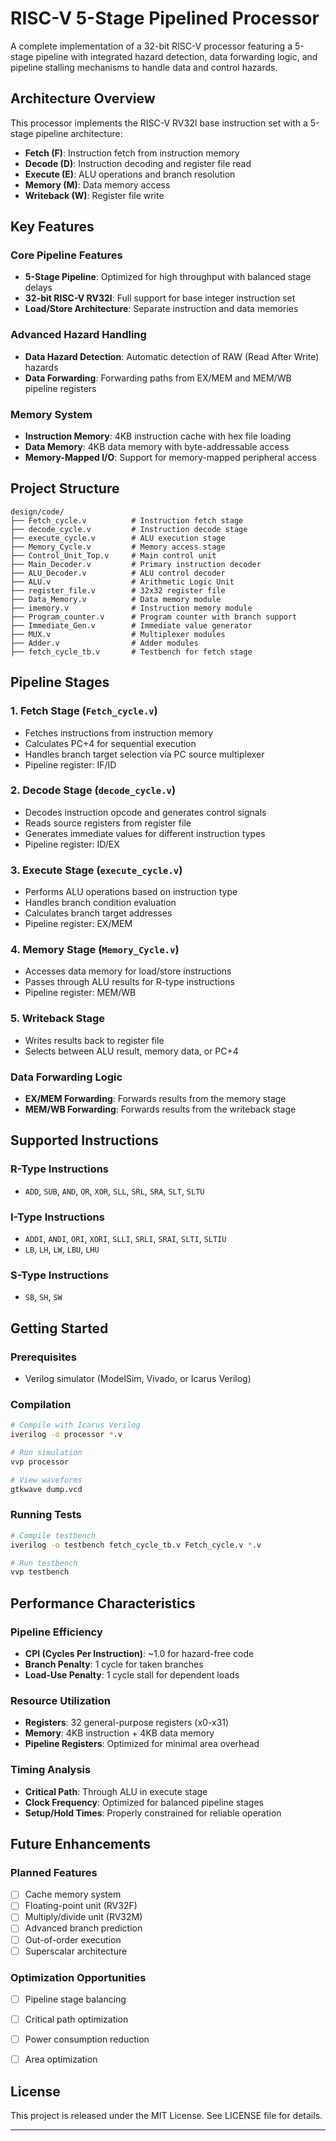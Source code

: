 # RISC-V 5-Stage Pipelined Processor

A complete implementation of a 32-bit RISC-V processor featuring a 5-stage pipeline with integrated hazard detection, data forwarding logic, and pipeline stalling mechanisms to handle data and control hazards.

## Architecture Overview

This processor implements the RISC-V RV32I base instruction set with a 5-stage pipeline architecture:

- **Fetch (F)**: Instruction fetch from instruction memory
- **Decode (D)**: Instruction decoding and register file read
- **Execute (E)**: ALU operations and branch resolution
- **Memory (M)**: Data memory access
- **Writeback (W)**: Register file write

##  Key Features

### Core Pipeline Features
- **5-Stage Pipeline**: Optimized for high throughput with balanced stage delays
- **32-bit RISC-V RV32I**: Full support for base integer instruction set
- **Load/Store Architecture**: Separate instruction and data memories

### Advanced Hazard Handling
- **Data Hazard Detection**: Automatic detection of RAW (Read After Write) hazards
- **Data Forwarding**: Forwarding paths from EX/MEM and MEM/WB pipeline registers

### Memory System
- **Instruction Memory**: 4KB instruction cache with hex file loading
- **Data Memory**: 4KB data memory with byte-addressable access
- **Memory-Mapped I/O**: Support for memory-mapped peripheral access

## Project Structure

```
design/code/
├── Fetch_cycle.v          # Instruction fetch stage
├── decode_cycle.v         # Instruction decode stage  
├── execute_cycle.v        # ALU execution stage
├── Memory_Cycle.v         # Memory access stage
├── Control_Unit_Top.v     # Main control unit
├── Main_Decoder.v         # Primary instruction decoder
├── ALU_Decoder.v          # ALU control decoder
├── ALU.v                  # Arithmetic Logic Unit
├── register_file.v        # 32x32 register file
├── Data_Memory.v          # Data memory module
├── imemory.v              # Instruction memory module
├── Program_counter.v      # Program counter with branch support
├── Immediate_Gen.v        # Immediate value generator
├── MUX.v                  # Multiplexer modules
├── Adder.v                # Adder modules
├── fetch_cycle_tb.v       # Testbench for fetch stage

```

## Pipeline Stages

### 1. Fetch Stage (`Fetch_cycle.v`)
- Fetches instructions from instruction memory
- Calculates PC+4 for sequential execution
- Handles branch target selection via PC source multiplexer
- Pipeline register: IF/ID

### 2. Decode Stage (`decode_cycle.v`)
- Decodes instruction opcode and generates control signals
- Reads source registers from register file
- Generates immediate values for different instruction types
- Pipeline register: ID/EX

### 3. Execute Stage (`execute_cycle.v`)
- Performs ALU operations based on instruction type
- Handles branch condition evaluation
- Calculates branch target addresses
- Pipeline register: EX/MEM

### 4. Memory Stage (`Memory_Cycle.v`)
- Accesses data memory for load/store instructions
- Passes through ALU results for R-type instructions
- Pipeline register: MEM/WB

### 5. Writeback Stage
- Writes results back to register file
- Selects between ALU result, memory data, or PC+4


### Data Forwarding Logic
- **EX/MEM Forwarding**: Forwards results from the memory stage
- **MEM/WB Forwarding**: Forwards results from the writeback stage


## Supported Instructions

### R-Type Instructions
- `ADD`, `SUB`, `AND`, `OR`, `XOR`, `SLL`, `SRL`, `SRA`, `SLT`, `SLTU`

### I-Type Instructions  
- `ADDI`, `ANDI`, `ORI`, `XORI`, `SLLI`, `SRLI`, `SRAI`, `SLTI`, `SLTIU`
- `LB`, `LH`, `LW`, `LBU`, `LHU`

### S-Type Instructions
- `SB`, `SH`, `SW`


## Getting Started

### Prerequisites
- Verilog simulator (ModelSim, Vivado, or Icarus Verilog)

### Compilation
```bash
# Compile with Icarus Verilog
iverilog -o processor *.v

# Run simulation
vvp processor

# View waveforms
gtkwave dump.vcd
```

### Running Tests
```bash
# Compile testbench
iverilog -o testbench fetch_cycle_tb.v Fetch_cycle.v *.v

# Run testbench
vvp testbench
```

## Performance Characteristics

### Pipeline Efficiency
- **CPI (Cycles Per Instruction)**: ~1.0 for hazard-free code
- **Branch Penalty**: 1 cycle for taken branches
- **Load-Use Penalty**: 1 cycle stall for dependent loads

### Resource Utilization
- **Registers**: 32 general-purpose registers (x0-x31)
- **Memory**: 4KB instruction + 4KB data memory
- **Pipeline Registers**: Optimized for minimal area overhead

### Timing Analysis
- **Critical Path**: Through ALU in execute stage
- **Clock Frequency**: Optimized for balanced pipeline stages
- **Setup/Hold Times**: Properly constrained for reliable operation

## Future Enhancements

### Planned Features
- [ ] Cache memory system
- [ ] Floating-point unit (RV32F)
- [ ] Multiply/divide unit (RV32M)
- [ ] Advanced branch prediction
- [ ] Out-of-order execution
- [ ] Superscalar architecture

### Optimization Opportunities
- [ ] Pipeline stage balancing
- [ ] Critical path optimization
- [ ] Power consumption reduction
- [ ] Area optimization



##  License

This project is released under the MIT License. See LICENSE file for details.

---
